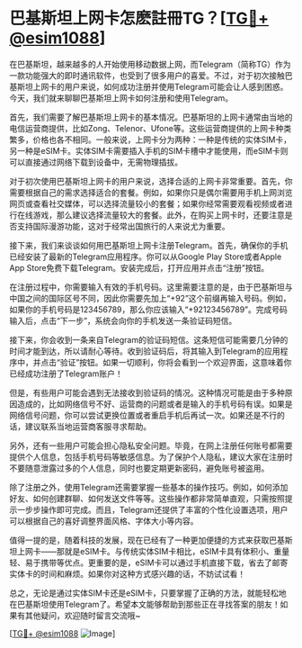 # 巴基斯坦上网卡怎麽註冊TG？[[TG💪+ @esim1088](https://t.me/s/esim1088)]

在巴基斯坦，越来越多的人开始使用移动数据上网，而Telegram（简称TG）作为一款功能强大的即时通讯软件，也受到了很多用户的喜爱。不过，对于初次接触巴基斯坦上网卡的用户来说，如何成功注册并使用Telegram可能会让人感到困惑。今天，我们就来聊聊巴基斯坦上网卡如何注册和使用Telegram。

首先，我们需要了解巴基斯坦上网卡的基本情况。巴基斯坦的上网卡通常由当地的电信运营商提供，比如Zong、Telenor、Ufone等。这些运营商提供的上网卡种类繁多，价格也各不相同。一般来说，上网卡分为两种：一种是传统的实体SIM卡，另一种是eSIM卡。实体SIM卡需要插入手机的SIM卡槽中才能使用，而eSIM卡则可以直接通过网络下载到设备中，无需物理插拔。

对于初次使用巴基斯坦上网卡的用户来说，选择合适的上网卡非常重要。首先，你需要根据自己的需求选择适合的套餐。例如，如果你只是偶尔需要用手机上网浏览网页或查看社交媒体，可以选择流量较小的套餐；如果你经常需要观看视频或者进行在线游戏，那么建议选择流量较大的套餐。此外，在购买上网卡时，还要注意是否支持国际漫游功能，这对于经常出国旅行的人来说尤为重要。

接下来，我们来谈谈如何用巴基斯坦上网卡注册Telegram。首先，确保你的手机已经安装了最新的Telegram应用程序。你可以从Google Play Store或者Apple App Store免费下载Telegram。安装完成后，打开应用并点击“注册”按钮。

在注册过程中，你需要输入有效的手机号码。这里需要注意的是，由于巴基斯坦与中国之间的国际区号不同，因此你需要先加上“+92”这个前缀再输入号码。例如，如果你的手机号码是123456789，那么你应该输入“+92123456789”。完成号码输入后，点击“下一步”，系统会向你的手机发送一条验证码短信。

接下来，你会收到一条来自Telegram的验证码短信。这条短信可能需要几分钟的时间才能到达，所以请耐心等待。收到验证码后，将其输入到Telegram的应用程序中，并点击“验证”按钮。如果一切顺利，你将会看到一个欢迎界面，这意味着你已经成功注册了Telegram账户！

但是，有些用户可能会遇到无法接收到验证码的情况。这种情况可能是由于多种原因造成的，比如网络信号不好、运营商的问题或者是输入的手机号码有误。如果是网络信号问题，你可以尝试更换位置或者重启手机后再试一次。如果还是不行的话，建议联系当地运营商客服寻求帮助。

另外，还有一些用户可能会担心隐私安全问题。毕竟，在网上注册任何账号都需要提供个人信息，包括手机号码等敏感信息。为了保护个人隐私，建议大家在注册时不要随意泄露过多的个人信息，同时也要定期更新密码，避免账号被盗用。

除了注册之外，使用Telegram还需要掌握一些基本的操作技巧。例如，如何添加好友、如何创建群聊、如何发送文件等等。这些操作都非常简单直观，只需按照提示一步步操作即可完成。而且，Telegram还提供了丰富的个性化设置选项，用户可以根据自己的喜好调整界面风格、字体大小等内容。

值得一提的是，随着科技的发展，现在已经有了一种更加便捷的方式来获取巴基斯坦上网卡——那就是eSIM卡。与传统实体SIM卡相比，eSIM卡具有体积小、重量轻、易于携带等优点。更重要的是，eSIM卡可以通过手机直接下载，省去了邮寄实体卡的时间和麻烦。如果你对这种方式感兴趣的话，不妨试试看！

总之，无论是通过实体SIM卡还是eSIM卡，只要掌握了正确的方法，就能轻松地在巴基斯坦使用Telegram了。希望本文能够帮助到那些正在寻找答案的朋友！如果有其他疑问，欢迎随时留言交流哦~

[[TG💪+ @esim1088](https://t.me/s/esim1088) ![Image](https://i.postimg.cc/4NQfJmqS/Snipaste-2025-05-13-00-14-12.png)]